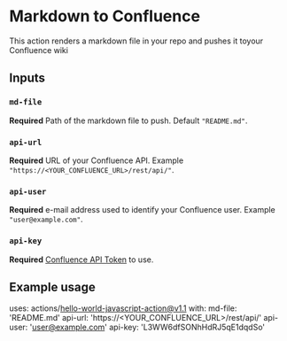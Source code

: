 # Markdown to Confluence

This action renders a markdown file in your repo and pushes it toyour Confluence wiki

## Inputs

### `md-file`

**Required** Path of the markdown file to push. Default `"README.md"`.

### `api-url`

**Required** URL of your Confluence API. Example `"https://<YOUR_CONFLUENCE_URL>/rest/api/"`.

### `api-user`

**Required** e-mail address used to identify your Confluence user. Example `"user@example.com"`.

### `api-key`

**Required** [Confluence API Token](https://confluence.atlassian.com/cloud/api-tokens-938839638.html) to use.

## Example usage

uses: actions/hello-world-javascript-action@v1.1
with:
  md-file: 'README.md'
  api-url: 'https://<YOUR_CONFLUENCE_URL>/rest/api/'
  api-user: 'user@example.com'
  api-key: 'L3WW6dfSONhHdRJ5qE1dqdSo'
